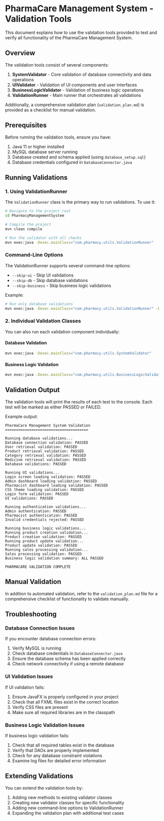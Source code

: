# PharmaCare Management System - Validation Tools

This document explains how to use the validation tools provided to test and verify all functionality of the PharmaCare Management System.

## Overview

The validation tools consist of several components:

1. **SystemValidator** - Core validation of database connectivity and data operations
2. **UIValidator** - Validation of UI components and user interfaces
3. **BusinessLogicValidator** - Validation of business logic operations
4. **ValidationRunner** - Main runner that orchestrates all validations

Additionally, a comprehensive validation plan (`validation_plan.md`) is provided as a checklist for manual validation.

## Prerequisites

Before running the validation tools, ensure you have:

1. Java 11 or higher installed
2. MySQL database server running
3. Database created and schema applied (using `database_setup.sql`)
4. Database credentials configured in `DatabaseConnector.java`

## Running Validations

### 1. Using ValidationRunner

The `ValidationRunner` class is the primary way to run validations. To use it:

```bash
# Navigate to the project root
cd PharmacyManagementSystem

# Compile the project
mvn clean compile

# Run the validator with all checks
mvn exec:java -Dexec.mainClass="com.pharmacy.utils.ValidationRunner"
```

### Command-Line Options

The ValidationRunner supports several command-line options:

- `--skip-ui` - Skip UI validations
- `--skip-db` - Skip database validations
- `--skip-business` - Skip business logic validations

Example:
```bash
# Run only database validations
mvn exec:java -Dexec.mainClass="com.pharmacy.utils.ValidationRunner" -Dexec.args="--skip-ui --skip-business"
```

### 2. Individual Validation Classes

You can also run each validation component individually:

#### Database Validation
```bash
mvn exec:java -Dexec.mainClass="com.pharmacy.utils.SystemValidator"
```

#### Business Logic Validation
```bash
mvn exec:java -Dexec.mainClass="com.pharmacy.utils.BusinessLogicValidator"
```

## Validation Output

The validation tools will print the results of each test to the console. Each test will be marked as either PASSED or FAILED.

Example output:
```
PharmaCare Management System Validation
======================================

Running database validations...
Database connection validation: PASSED
User retrieval validation: PASSED
Product retrieval validation: PASSED
Category retrieval validation: PASSED
Medicine retrieval validation: PASSED
Database validations: PASSED

Running UI validations...
Login screen loading validation: PASSED
Admin dashboard loading validation: PASSED
Pharmacist dashboard loading validation: PASSED
CSS theme loading validation: PASSED
Login form validation: PASSED
UI validations: PASSED

Running authentication validations...
Admin authentication: PASSED
Pharmacist authentication: PASSED
Invalid credentials rejected: PASSED

Running business logic validations...
Running product creation validation...
Product creation validation: PASSED
Running product update validation...
Product update validation: PASSED
Running sales processing validation...
Sales processing validation: PASSED
Business logic validation summary: ALL PASSED

PHARMACARE VALIDATION COMPLETE
```

## Manual Validation

In addition to automated validation, refer to the `validation_plan.md` file for a comprehensive checklist of functionality to validate manually.

## Troubleshooting

### Database Connection Issues

If you encounter database connection errors:

1. Verify MySQL is running
2. Check database credentials in `DatabaseConnector.java`
3. Ensure the database schema has been applied correctly
4. Check network connectivity if using a remote database

### UI Validation Issues

If UI validation fails:

1. Ensure JavaFX is properly configured in your project
2. Check that all FXML files exist in the correct location
3. Verify CSS files are present
4. Make sure all required libraries are in the classpath

### Business Logic Validation Issues

If business logic validation fails:

1. Check that all required tables exist in the database
2. Verify that DAOs are properly implemented
3. Check for any database constraint violations
4. Examine log files for detailed error information

## Extending Validations

You can extend the validation tools by:

1. Adding new methods to existing validator classes
2. Creating new validator classes for specific functionality
3. Adding new command-line options to ValidationRunner
4. Expanding the validation plan with additional test cases 